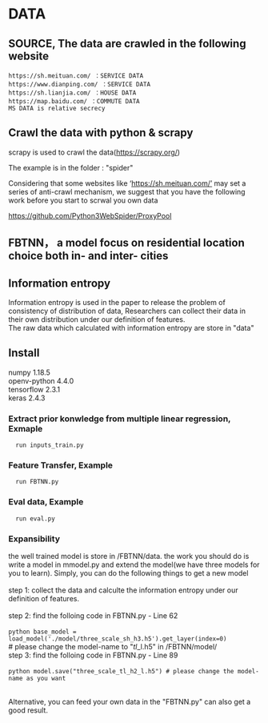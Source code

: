 # DATA      
## SOURCE, The data are crawled in the following website
    https://sh.meituan.com/ ：SERVICE DATA
    https://www.dianping.com/ ：SERVICE DATA
    https://sh.lianjia.com/ ：HOUSE DATA  
    https://map.baidu.com/ ：COMMUTE DATA  
    MS DATA is relative secrecy

## Crawl the data with python & scrapy
scrapy is used to crawl the data(https://scrapy.org/)

The example is in the folder : "spider"

Considering that some websites like ‘https://sh.meituan.com/’ may set a series of anti-crawl mechanism, we suggest that you have the following work before you start to scrwal you own data

https://github.com/Python3WebSpider/ProxyPool

## FBTNN， a model focus on residential location choice both in- and inter- cities
## Information entropy
Information entropy is used in the paper to release the problem of consistency of distribution of data, Researchers can collect their data in their own distribution under our definition of features. <br>
The raw data which calculated with information entropy are store in "data"

## Install

numpy 1.18.5 <br>
openv-python 4.4.0 <br>
tensorflow 2.3.1 <br>
keras 2.4.3 <br>

### Extract prior konwledge from multiple linear regression, Exmaple
      run inputs_train.py
      
### Feature Transfer, Example
      run FBTNN.py
      
### Eval data, Example
      run eval.py

### Expansibility
the well trained model is store in /FBTNN/data. the work you should do is write a model in mmodel.py and extend the model(we have three models for you to learn). Simply, you can do the following things to get a new model<br><br>
      step 1: collect the data and calculte the information entropy under our definition of features.<br><br>
      step 2: find the folloing code in FBTNN.py - Line 62 <br><br>
      ```python
      base_model = load_model('./model/three_scale_sh_h3.h5').get_layer(index=0)  
      ```
      <br>
      # please change the model-name to "*_tl_*_l.h5" in /FBTNN/model/<br>
      step 3: find the folloing code in FBTNN.py - Line 89 <br><br>
      ```python
      model.save("three_scale_tl_h2_l.h5") # please change the model-name as you want
      ```
      
<br>
Alternative, you can feed your own data in the "FBTNN.py" can also get a good result.

